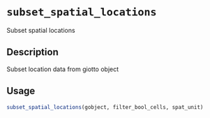 # `subset_spatial_locations`

Subset spatial locations


## Description

Subset location data from giotto object


## Usage

```r
subset_spatial_locations(gobject, filter_bool_cells, spat_unit)
```


